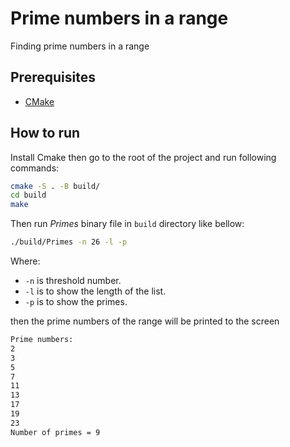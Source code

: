 # Prime numbers in a range

Finding prime numbers in a range

## Prerequisites

* [CMake](https://cmake.org/download/)


## How to run

Install Cmake then go to the root of the project and run following commands:

```bash
cmake -S . -B build/
cd build
make
```

Then run *Primes* binary file in `build` directory like bellow:
```bash
./build/Primes -n 26 -l -p
```
Where: 
* `-n` is threshold number.
* `-l` is to show the length of the list.
* `-p` is to show the primes.

then the prime numbers of the range will be printed to the screen

```bash
Prime numbers: 
2
3
5
7
11
13
17
19
23
Number of primes = 9
```